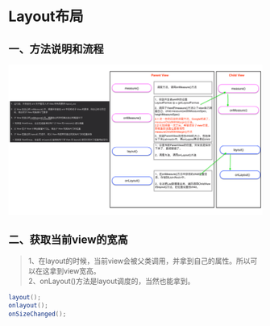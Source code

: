 # Layout布局

## 一、方法说明和流程

<img width="1000" height=“593” src="https://github.com/IRVING18/notes/blob/master/android/file/layout1.png"></img>

## 二、获取当前view的宽高
> 1、在layout的时候，当前view会被父类调用，并拿到自己的属性。所以可以在这拿到view宽高。   
> 2、onLayout()方法是layout调度的，当然也能拿到。

```java
layout();
onlayout();
onSizeChanged();
```
